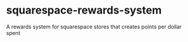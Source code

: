 # squarespace-rewards-system
 A rewards system for squarespace stores that creates points per dollar spent
